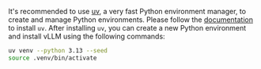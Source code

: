It's recommended to use [uv](https://docs.astral.sh/uv/), a very fast Python environment manager, to create and manage Python environments. Please follow the [documentation](https://docs.astral.sh/uv/#getting-started) to install `uv`. After installing `uv`, you can create a new Python environment and install vLLM using the following commands:

```bash
uv venv --python 3.13 --seed
source .venv/bin/activate
```
